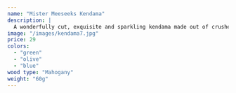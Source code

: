 ```yaml
---
name: "Mister Meeseeks Kendama"
description: |
  A wonderfully cut, exquisite and sparkling kendama made out of crushed & aged dinosaurs.
image: "/images/kendama7.jpg"
price: 29
colors:
  - "green"
  - "olive"
  - "blue"
wood type: "Mahogany"
weight: "60g"
---
```

